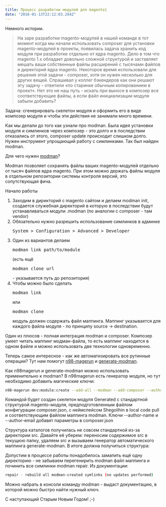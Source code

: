 ```yaml
---
title: Процесс разработки модулей для magento1
date: "2016-01-13T22:12:03.284Z"
---
```


Немного истории.
> На заре разработки magento-модулей в нашей команде в тот момент когда мы начали использовать composer для установки magento-модулей в
> проекты, появилась задача хранить код модуля при разработке отдельно от ядра magento. Дело в том что magento 1.x обладает довольно сложной
> структурой и заставляет мешать ваши собственные файлы расширений с тысячами файлов и директорий ядра magento. Некоторое время использовали
> для решения этой задачи - composer, хотя он нужен несколько для других вещей. Спрашивал у коллег бэкендеров как они решают эту задачу -
> ответили «по старинке обычным копированием в проект».  Нет это не наш путь - искать при выносе в композер все соответствующие файлы, а если
> файл инициализации модуля забыли добавить?

<script type="text/javascript" src="https://asciinema.org/a/19464.js" id="asciicast-19464" data-theme="tango" async></script>

<p>Задача: сгенерировать скелетон модуля и оформить его в виде композер модуля и чтобы эти действия не занимали много времени.</p>

<p>Как мы делали до того как узнали про modman. Была идея установки модуля и симлинков через композер - это долго и в последствии отказались от этого, composer update происходит слишком долго. Нужен инструмент упрощающий работу с симлинками. Так был найден modman.</p>

Для чего нужен <a href="https://github.com/colinmollenhour/modman">modman</a>?

<p>Modman позволяет сохранять файлы ваших magento-модулей отдельно от тысяч файлов ядра magento. При этом можно держать файлы модуля в отдельном репозитории системы контроля версий, это сопутствующая фича.</p>

<p>Начало работы</p>

<ol>
 <li>Заходим в директорий с magento сайтом и делаем modman init, создается служебная директорий в которую в последствии будут устанавливаться модули .modman (по аналогии с composer - там vendor)</li>
 <li>Обязательно нужно разрешить использование симлинков в админке <pre>System > Configuration > Advanced > Developer</pre></li>
 <li>Один из вариантов делаем <pre>modman link path/to/module</pre> (есть ещё <pre>modman clone url</pre> - указывается путь до репозитория)</li>
 <li>Чтобы можно было сделать <pre>modman link</pre> или <pre>modman clone</pre> модуль должен содержать файл маппинга. Маппинг указывается для каждого файла модуля - по принципу source -> destination.</li>
</ol>

<p>Один из плюсов - полная интеграция modman и composer. Композер умеет читать маппинг модман-файла, то есть маппинг находится в одном файле и можно использовать две технологии одновременно. </p>

<p>Теперь самое интересное - как же автоматизировать все рутинные операции? Тут нам помогут <a href="https://github.com/netz98/n98-magerun">n98-magerun</a> и <a href="https://github.com/mhauri/generate-modman">generate-modman</a>.

<p>Как n98magerun и generate-modman можно использовать применительно к modman? В n98magerun есть генератор модуля, но тут необходимо добавить магические ключи:</p>

```bash
n98-magerun dev:module:create --add-all --modman --add-composer --author-name="Dmitry Schegolihin" --author-email="d.sch@gmail.com" Shegolihin Generated local
```

<p>Командой будет создан скелетон модуля Generated с стандартной структурой magento-модуля, предподготовленным файлом конфигурации composer.json, c неймспейсом Shegolihin в local code pull и соответствующим файлом маппинга modman. Ключи --author-name и --author-email добавят параметры в composer.json</p>

<p>Структура каталогов получилась не совсем стандартной из-за директории src. Давайте её уберем: переносим содержимое src в текущюю папку, удаляем src и вызываем генератор автоматического маппинга generate-modman. В итоге должна получиться структура:</p>

<p>Допустим в процессе работы понадобилось замапить ещё одну директорию - не забываем перегенирить modman файл маппинга и починить все симлинки modman repair. Из документации:</p>

```bash
repair - rebuild all modman-created symlinks (no updates performed)
```

<p>Можно набрать в консоли команду modman - выдаст документацию, в которой можно быстро найти нужный ключ.</p>

<p>C наступающий Старым Новым Годом! ;-)</p>